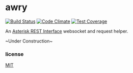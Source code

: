 # awry

[![Build Status][Build Status Image]][Build Link]
[![Code Climate][Code Climate GPA Image]][Code Climate Link]
[![Test Coverage][Test Coverage Image]][Test Coverage Link]

An [Asterisk REST Interface][] websocket and request helper.

~Under Construction~

### license
[MIT](LICENSE-MIT)

[Asterisk REST Interface]: https://wiki.asterisk.org/wiki/pages/viewpage.action?pageId=29395573
[Build Status Image]: https://travis-ci.org/chadxz/awry.svg?branch=master
[Build Link]: https://travis-ci.org/chadxz/awry
[Test Coverage Image]: https://codeclimate.com/github/chadxz/awry/badges/coverage.svg
[Test Coverage Link]: https://codeclimate.com/github/chadxz/awry/coverage
[Code Climate GPA Image]: https://codeclimate.com/github/chadxz/awry/badges/gpa.svg
[Code Climate Link]: https://codeclimate.com/github/chadxz/awry
